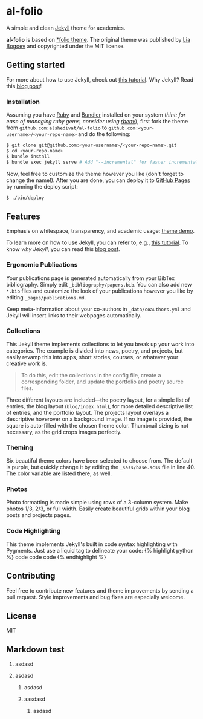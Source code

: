 # al-folio
A simple and clean [Jekyll](https://jekyllrb.com/) theme for academics.

**al-folio** is based on [\*folio theme](https://github.com/bogoli/-folio).
The original theme was published by [Lia Bogoev](http://liabogoev.com) and copyrighted under the MIT license.

## Getting started

For more about how to use Jekyll, check out [this tutorial](https://www.taniarascia.com/make-a-static-website-with-jekyll/).
Why Jekyll? Read this [blog post](https://karpathy.github.io/2014/07/01/switching-to-jekyll/)!

### Installation

Assuming you have [Ruby](https://www.ruby-lang.org/en/downloads/) and [Bundler](https://bundler.io/) installed on your system (*hint: for ease of managing ruby gems, consider using [rbenv](https://github.com/rbenv/rbenv)*), first fork the theme from `github.com:alshedivat/al-folio` to `github.com:<your-username>/<your-repo-name>` and do the following:

```bash
$ git clone git@github.com:<your-username>/<your-repo-name>.git
$ cd <your-repo-name>
$ bundle install
$ bundle exec jekyll serve # Add "--incremental" for faster incremental builds.
```

Now, feel free to customize the theme however you like (don't forget to change the name!).
After you are done, you can deploy it to [GitHub Pages](https://pages.github.com/) by running the deploy script:

```bash
$ ./bin/deploy
```

## Features

Emphasis on whitespace, transparency, and academic usage: [theme demo](https://alshedivat.github.io/al-folio/).

To learn more on how to use Jekyll, you can refer to, e.g., [this tutorial](https://www.taniarascia.com/make-a-static-website-with-jekyll/).
To know *why Jekyll*, you can read this [blog post](https://karpathy.github.io/2014/07/01/switching-to-jekyll/).

### Ergonomic Publications

Your publications page is generated automatically from your BibTex bibliography.
Simply edit `_bibliography/papers.bib`.
You can also add new `*.bib` files and customize the look of your publications however you like by editing `_pages/publications.md`.

Keep meta-information about your co-authors in `_data/coauthors.yml` and Jekyll will insert links to their webpages automatically.

### Collections
This Jekyll theme implements collections to let you break up your work into categories.
The example is divided into news, poetry, and projects, but easily revamp this into apps, short stories, courses, or whatever your creative work is.
> To do this, edit the collections in the config file, create a corresponding folder, and update the portfolio and poetry source files.

Three different layouts are included—the poetry layout, for a simple list of entries, the blog layout (`blog/index.html`), for more detailed descriptive list of entries, and the portfolio layout.
The projects layout overlays a descriptive hoverover on a background image.
If no image is provided, the square is auto-filled with the chosen theme color.
Thumbnail sizing is not necessary, as the grid crops images perfectly.

### Theming
Six beautiful theme colors have been selected to choose from.
The default is purple, but quickly change it by editing the `_sass/base.scss` file in line 40.
The color variable are listed there, as well.

### Photos
Photo formatting is made simple using rows of a 3-column system.
Make photos 1/3, 2/3, or full width.
Easily create beautiful grids within your blog posts and projects pages.

### Code Highlighting
This theme implements Jekyll's built in code syntax highlighting with Pygments.
Just use a liquid tag to delineate your code:
{% highlight python %} code code code {% endhighlight %}

## Contributing

Feel free to contribute new features and theme improvements by sending a pull request.
Style improvements and bug fixes are especially welcome.

## License

MIT

## Markdown test

1. asdasd

2. asdasd
  
    1. asdasd  
    2. aasdasd
  
        1. asdasd
